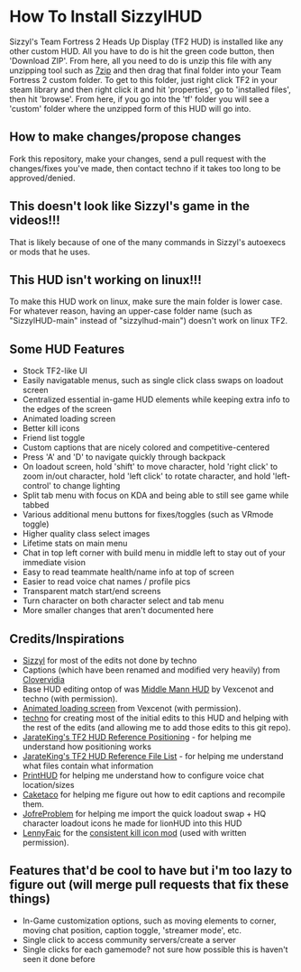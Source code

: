 # How To Install SizzylHUD

Sizzyl's Team Fortress 2 Heads Up Display (TF2 HUD) is installed like any other custom HUD. All you have to do is hit the green code button, then 'Download ZIP'. From here, all you need to do is unzip this file with any unzipping tool such as [7zip](https://www.7-zip.org/) and then drag that final folder into your Team Fortress 2 custom folder. To get to this folder, just right click TF2 in your steam library and then right click it and hit 'properties', go to 'installed files', then hit 'browse'. From here, if you go into the 'tf' folder you will see a 'custom' folder where the unzipped form of this HUD will go into.

## How to make changes/propose changes
Fork this repository, make your changes, send a pull request with the changes/fixes you've made, then contact techno if it takes too long to be approved/denied.

## This doesn't look like Sizzyl's game in the videos!!!

That is likely because of one of the many commands in Sizzyl's autoexecs or mods that he uses.

## This HUD isn't working on linux!!!

To make this HUD work on linux, make sure the main folder is lower case. For whatever reason, having an upper-case folder name (such as "SizzylHUD-main" instead of "sizzylhud-main") doesn't work on linux TF2.

## Some HUD Features

- Stock TF2-like UI
- Easily navigatable menus, such as single click class swaps on loadout screen
- Centralized essential in-game HUD elements while keeping extra info to the edges of the screen
- Animated loading screen
- Better kill icons
- Friend list toggle
- Custom captions that are nicely colored and competitive-centered
- Press 'A' and 'D' to navigate quickly through backpack
- On loadout screen, hold 'shift' to move character, hold 'right click' to zoom in/out character, hold 'left click' to rotate character, and hold 'left-control' to change lighting
- Split tab menu with focus on KDA and being able to still see game while tabbed
- Various additional menu buttons for fixes/toggles (such as VRmode toggle)
- Higher quality class select images
- Lifetime stats on main menu
- Chat in top left corner with build menu in middle left to stay out of your immediate vision
- Easy to read teammate health/name info at top of screen
- Easier to read voice chat names / profile pics
- Transparent match start/end screens
- Turn character on both character select and tab menu
- More smaller changes that aren't documented here

## Credits/Inspirations

- [Sizzyl](https://youtube.com/c/sizzyl) for most of the edits not done by techno
- Captions (which have been renamed and modified very heavily) from [Clovervidia](https://github.com/clovervidia/clovervidias-captions)
- Base HUD editing ontop of was [Middle Mann HUD](https://github.com/Vexcenot/-Middle-Mann) by Vexcenot and techno (with permission).
- [Animated loading screen](https://gamebanana.com/mods/462858) from Vexcenot (with permission).
- [techno](https://github.com/tekunotri/) for creating most of the initial edits to this HUD and helping with the rest of the edits (and allowing me to add those edits to this git repo).
- [JarateKing's TF2 HUD Reference Positioning](https://github.com/JarateKing/TF2-Hud-Reference/blob/master/1-APPENDIX/Positioning.md) - for helping me understand how positioning works
- [JarateKing's TF2 HUD Reference File List](https://github.com/JarateKing/TF2-Hud-Reference/blob/master/2-LISTS/Filelist.md) - for helping me understand what files contain what information
- [PrintHUD](https://gamebanana.com/mods/498988) for helping me understand how to configure voice chat location/sizes
- [Caketaco](https://steamcommunity.com/id/Caketaco/) for helping me figure out how to edit captions and recompile them.
- [JofreProblem](https://github.com/Jofre-Problem/lionHUD) for helping me import the quick loadout swap + HQ character loadout icons he made for lionHUD into this HUD
- [LennyFaic](https://gamebanana.com/members/1752121) for the [consistent kill icon mod](https://gamebanana.com/mods/591386) (used with written permission).

## Features that'd be cool to have but i'm too lazy to figure out (will merge pull requests that fix these things)
- In-Game customization options, such as moving elements to corner, moving chat position, caption toggle, 'streamer mode', etc.
- Single click to access community servers/create a server
- Single clicks for each gamemode? not sure how possible this is haven't seen it done before
